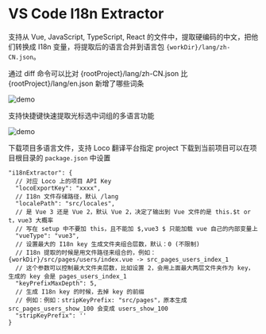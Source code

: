 # VS Code I18n Extractor

支持从 Vue, JavaScript, TypeScript, React 的文件中，提取硬编码的中文，把他们转换成 I18n 变量，将提取后的语言合并到语言包 `{workDir}/lang/zh-CN.json`。

通过 diff 命令可以比对 {rootProject}/lang/zh-CN.json 比 {rootProject}/lang/en.json 新增了哪些词条

![demo](https://cdn-support.lbkrs.com/uploads/files/201912/CkYBSKTn1pmcScE3mueYCFCcKCWCiKCc.gif)

支持快捷键快速提取光标选中词组的多语言功能

![demo](https://assets-canary.lbkrs.com/uploads/8086ed21-9ddb-472b-a022-05c21a2e971b/20240503-180221.gif)


下载项目多语言文件，支持 Loco 翻译平台指定 project 下载到当前项目可以在项目根目录的 `package.json` 中设置

```json5
"i18nExtractor": {
  // 对应 Loco 上的项目 API Key
  "locoExportKey": "xxxx", 
  // I18n 文件存储路径，默认 /lang
  "localePath": "src/locales", 
  // 是 Vue 3 还是 Vue 2，默认 Vue 2，决定了输出到 Vue 文件的是 this.$t or t，vue3 大概率
  // 写在 setup 中不要加 this，且不能加 $,vue3 $ 只能加载 vue 自己的内部变量上
  "vueType": "vue3",
  // 设置最大的 I18n key 生成文件夹组合层数，默认：0 (不限制)
  // I18n 提取的时候是用文件路径来组合的，例如：{workDir}/src/pages/users/index.vue -> src_pages_users_index_1
  // 这个参数可以控制最大文件夹层数，比如设置 2，会用上面最大两层文件夹作为 key，生成的 key 会是 pages_users_index_1
  "keyPrefixMaxDepth": 5,
  // 生成 I18n key 的时候，去掉 key 的前缀
  // 例如：例如：stripKeyPrefix: "src/pages"，原本生成 src_pages_users_show_100 会变成 users_show_100
  "stripKeyPrefix": ''
}
```
